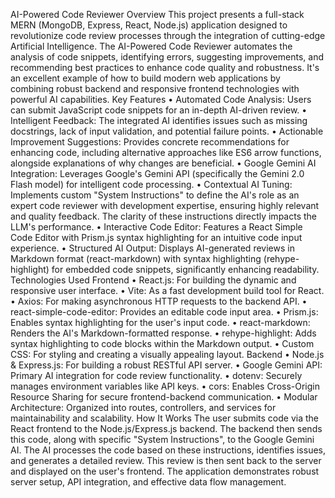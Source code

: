 AI-Powered Code Reviewer
Overview
This project presents a full-stack MERN (MongoDB, Express, React, Node.js) application designed to revolutionize code review processes through the integration of cutting-edge Artificial Intelligence. The AI-Powered Code Reviewer automates the analysis of code snippets, identifying errors, suggesting improvements, and recommending best practices to enhance code quality and robustness. It's an excellent example of how to build modern web applications by combining robust backend and responsive frontend technologies with powerful AI capabilities.
Key Features
• Automated Code Analysis: Users can submit JavaScript code snippets for an in-depth AI-driven review.
• Intelligent Feedback: The integrated AI identifies issues such as missing docstrings, lack of input validation, and potential failure points.
• Actionable Improvement Suggestions: Provides concrete recommendations for enhancing code, including alternative approaches like ES6 arrow functions, alongside explanations of why changes are beneficial.
• Google Gemini AI Integration: Leverages Google's Gemini API (specifically the Gemini 2.0 Flash model) for intelligent code processing.
• Contextual AI Tuning: Implements custom "System Instructions" to define the AI's role as an expert code reviewer with development expertise, ensuring highly relevant and quality feedback. The clarity of these instructions directly impacts the LLM's performance.
• Interactive Code Editor: Features a React Simple Code Editor with Prism.js syntax highlighting for an intuitive code input experience.
• Structured AI Output: Displays AI-generated reviews in Markdown format (react-markdown) with syntax highlighting (rehype-highlight) for embedded code snippets, significantly enhancing readability.
Technologies Used
Frontend
• React.js: For building the dynamic and responsive user interface.
• Vite: As a fast development build tool for React.
• Axios: For making asynchronous HTTP requests to the backend API.
• react-simple-code-editor: Provides an editable code input area.
• Prism.js: Enables syntax highlighting for the user's input code.
• react-markdown: Renders the AI's Markdown-formatted response.
• rehype-highlight: Adds syntax highlighting to code blocks within the Markdown output.
• Custom CSS: For styling and creating a visually appealing layout.
Backend
• Node.js & Express.js: For building a robust RESTful API server.
• Google Gemini API: Primary AI integration for code review functionality.
• dotenv: Securely manages environment variables like API keys.
• cors: Enables Cross-Origin Resource Sharing for secure frontend-backend communication.
• Modular Architecture: Organized into routes, controllers, and services for maintainability and scalability.
How It Works
The user submits code via the React frontend to the Node.js/Express.js backend. The backend then sends this code, along with specific "System Instructions", to the Google Gemini AI. The AI processes the code based on these instructions, identifies issues, and generates a detailed review. This review is then sent back to the server and displayed on the user's frontend. The application demonstrates robust server setup, API integration, and effective data flow management.

